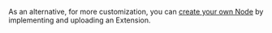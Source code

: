 As an alternative, for more customization, you can [create your own Node](https://docs.cognigy.com/xApps/build/custom-xApp-node/) by implementing and uploading an Extension.
